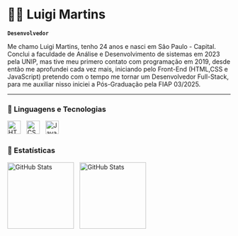 # 🧑‍💻 Luigi Martins

**`Desenvolvedor`**

Me chamo Luigi Martins, tenho 24 anos e nasci em São Paulo - Capital.
Conclui a faculdade de Análise e Desenvolvimento de sistemas em 2023 pela UNIP, mas tive meu primero contato com programação em 2019, desde então me aprofundei cada vez mais, iniciando pelo Front-End (HTML,CSS e JavaScript) pretendo com o tempo me tornar um Desenvolvedor Full-Stack, para me auxiliar nisso iniciei a Pós-Graduação pela FIAP 03/2025.

---

### 🤖 Linguagens e Tecnologias

<img 
  align="left"
  alt="HTML"
  title="HTML"
  width="30px"
  style="padding-right: 10px"
src="https://cdn.jsdelivr.net/gh/devicons/devicon@latest/icons/html5/html5-original.svg" 
/>
<img
  align="left"
  alt="CSS"
  title="CSS"
  width="30px"
  style="padding-right: 10px"
 src="https://cdn.jsdelivr.net/gh/devicons/devicon@latest/icons/css3/css3-original.svg" />

<img
align="left"
  alt="JavaScript"
  title="JavaScript"
  width="30px"
  style="padding-right: 10px"
src="https://cdn.jsdelivr.net/gh/devicons/devicon@latest/icons/javascript/javascript-original.svg" />

<br>
<br>

### 🤖 Estatísticas

<img
align="left"
  alt="GitHub Stats"
  height="150px"
  style="padding-right: 10px"
src="https://github-readme-stats.vercel.app/api?username=Luigi-Martins&show_icons=true&theme=tokyonight&include_all_commits=true&locale=pt-br" />
<img
align="left"
  alt="GitHub Stats"
  height="150px"
  style="padding-right: 10px"
src="https://github-readme-stats.vercel.app/api/top-langs/?username=Luigi-Martins&theme=tokyonight&layout=compact&custom_title=Tecnologias&langs_count=4" />
